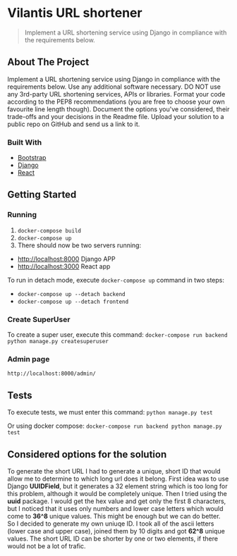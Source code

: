 # Vilantis URL shortener
> Implement a URL shortening service using Django in compliance with the requirements below.

## About The Project

Implement a URL shortening service using Django in compliance with the requirements below. Use any additional software necessary. DO NOT use any 3rd-party URL shortening services, APIs or libraries. Format your code according to the PEP8 recommendations (you are free to choose your own favourite line length though). Document the options you've considered, their trade-offs and your decisions in the Readme file. Upload your solution to a public repo on GitHub and send us a link to it.

### Built With
* [Bootstrap](https://getbootstrap.com)
* [Django](https://www.djangoproject.com/)
* [React](https://reactjs.org/)

## Getting Started

### Running

1. `docker-compose build`
1. `docker-compose up`
1. There should now be two servers running:
  - [http://localhost:8000](http://localhost:8000) Django APP
  - [http://localhost:3000](http://localhost:3000) React app

To run in detach mode, execute `docker-compose up` command in two steps:
- `docker-compose up --detach backend`
- `docker-compose up --detach frontend`

### Create SuperUser
To create a super user, execute this command:
```docker-compose run backend python manage.py createsuperuser```

### Admin page
`http://localhost:8000/admin/`

## Tests

To execute tests, we must enter this command:
`python manage.py test`

Or using docker compose:
`docker-compose run backend python manage.py test`

## Considered options for the solution

To generate the short URL I had to generate a unique, short ID that would allow me to determine to which long url does it belong. First idea was to use Django **UUIDField**, but it generates a 32 element string which is too long for this problem, although it would be completely unique. Then I tried using the **uuid** package. I would get the hex value and get only the first 8 characters, but I noticed that it uses only numbers and lower case letters which would come to **36^8** unique values. This might be enough but we can do better. So I decided to generate my own uniuqe ID. I took all of the ascii letters (lower case and upper case), joined them by 10 digits and got **62^8** unique values. The short URL ID can be shorter by one or two elements, if there would not be a lot of trafic.
